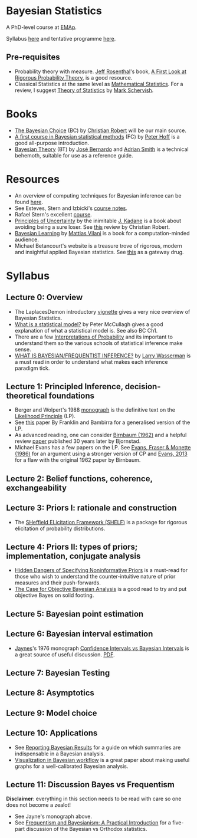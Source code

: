 # Bayesian Statistics
A PhD-level course at [EMAp](https://emap.fgv.br/en).

Syllabus [here](https://emap.fgv.br/disciplina/doutorado/estatistica-bayesiana) and tentative programme [here](https://docs.google.com/spreadsheets/d/1kuE-_NeSQzaBNnWc9vezXSbKfSIGQoLdmmb2zRDbOng/edit?usp=sharing). 

## Pre-requisites
- Probability theory with measure. [Jeff Rosenthal](http://probability.ca/jeff/)'s book, [A First Look at Rigorous Probability Theory](http://probability.ca/jeff/grprobbook.html), is a good resource.
- Classical Statistics at the same level as [Mathematical Statistics](https://emap.fgv.br/disciplina/doutorado/mathematical-statistics). For a review, I suggest 
[Theory of Statistics](https://www.springer.com/gp/book/9780387945460) by [Mark Schervish](http://www.stat.cmu.edu/people/faculty/mark-schervish). 

# Books
- [The Bayesian Choice](https://link.springer.com/book/10.1007/0-387-71599-1) (BC) by [Christian Robert](https://stats.stackexchange.com/users/7224/xian) will be our main source.
- [A first course in Bayesian statistical methods](https://pdhoff.github.io/book/) (FC) by [Peter Hoff](https://stat.duke.edu/research/hoff#:~:text=Hoff,-Professor%20of%20Statistical&text=Peter%20Hoff%20develops%20statistical%20methodology,area%20inference%2C%20and%20multigroup%20analysis.) is a good all-purpose introduction. 
- [Bayesian Theory](https://onlinelibrary.wiley.com/doi/book/10.1002/9780470316870) (BT) by [José Bernardo](https://www.uv.es/bernardo/) and [Adrian Smith](https://en.wikipedia.org/wiki/Adrian_Smith_(statistician)) is a technical behemoth, suitable for use as a reference guide. 

# Resources
- An overview of computing techniques for Bayesian inference can be found [here](https://arxiv.org/pdf/2004.06425.pdf).
- See Esteves, Stern and Izbicki's [course notes](https://github.com/rbstern/bayesian_inference_book/raw/gh-pages/book.pdf).
- Rafael Stern's excellent [course](https://www.rafaelstern.science/classes/2021_1_bayes/).
- [Principles of Uncertainty](https://www.taylorfrancis.com/books/principles-uncertainty-joseph-kadane/10.1201/9781315167565) by the inimitable [J. Kadane](https://en.wikipedia.org/wiki/Joseph_Born_Kadane) is a book about avoiding being a sure loser. See [this](https://www.ceremade.dauphine.fr/~xian/uncertain.pdf) review by Christian Robert.
- [Bayesian Learning](https://github.com/mattiasvillani/BayesLearnCourse) by [Mattias Vilani](mattiasvillani.com) is a book for a computation-minded audience. 
- Michael Betancourt's website is a treasure trove of rigorous, modern and insightful applied Bayesian statistics. See [this](https://betanalpha.github.io/assets/case_studies/principled_bayesian_workflow.html#1_Questioning_Authority) as a gateway drug.

# Syllabus
## Lecture 0: Overview
- The LaplacesDemon introductory [vignette](https://cran.r-project.org/web/packages/LaplacesDemon/vignettes/BayesianInference.pdf) gives a very nice overview of Bayesian Statistics.
- [What is a statistical model?](https://projecteuclid.org/journals/annals-of-statistics/volume-30/issue-5/What-is-a-statistical-model/10.1214/aos/1035844977.full) by Peter McCullagh gives a good explanation of what a statistical model is. See also BC Ch1.
- There are a few [Interpretations of Probability](https://plato.stanford.edu/entries/probability-interpret/) and its important to understand them so the various schools of statistical inference make sense. 
- [WHAT IS BAYESIAN/FREQUENTIST INFERENCE?](https://normaldeviate.wordpress.com/2012/11/17/what-is-bayesianfrequentist-inference/) by [Larry Wasserman](https://www.stat.cmu.edu/~larry/) is a must read in order to understand what makes each inference paradigm tick.

## Lecture 1: Principled Inference, decision-theoretical foundations

- Berger and Wolpert's 1988 [monograph](https://errorstatistics.files.wordpress.com/2016/04/berger-wolpert-1988.pdf) is the definitive text on the [Likelihood Principle](https://en.wikipedia.org/wiki/Likelihood_principle) (LP).
- See [this](https://arxiv.org/pdf/1906.10733.pdf) paper By Franklin and Bambirra for a generalised version of the LP.
- As advanced reading, one can consider [Birnbaum (1962)](https://www.tandfonline.com/doi/abs/10.1080/01621459.1962.10480660) and a helpful review [paper](https://link.springer.com/content/pdf/10.1007/978-1-4612-0919-5_31.pdf) published 30 years later by Bjornstad.
- Michael Evans has a few papers on the LP. See [Evans, Fraser & Monette (1986)](https://errorstatistics.files.wordpress.com/2017/12/evans-fraser-monette-1986.pdf) for an argument using a stronger version of CP and [Evans, 2013](https://projecteuclid.org/journals/electronic-journal-of-statistics/volume-7/issue-none/What-does-the-proof-of-Birnbaums-theorem-prove/10.1214/13-EJS857.full) for a flaw with the original 1962 paper by Birnbaum. 


## Lecture 2: Belief functions, coherence, exchangeability

## Lecture 3: Priors I: rationale and construction
- The [SHeffield ELicitation Framework (SHELF)](http://tonyohagan.co.uk/shelf/) is a package for rigorous elicitation of probability distributions.

## Lecture 4: Priors II: types of priors; implementation, conjugate analysis
- [Hidden Dangers of Specifying Noninformative Priors](https://www.tandfonline.com/doi/abs/10.1080/00031305.2012.695938) is a must-read for those who wish to understand the counter-intuitive nature of prior measures and their push-forwards.
- [The Case for Objective Bayesian Analysis](https://www.ime.usp.br/~abe/lista/pdfTFOW5ADDD0.pdf) is a good read to try and put objective Bayes on solid footing. 

## Lecture 5: Bayesian point estimation

## Lecture 6: Bayesian interval estimation
- [Jaynes](https://en.wikipedia.org/wiki/Edwin_Thompson_Jaynes)'s 1976 monograph [Confidence Intervals vs Bayesian Intervals](https://link.springer.com/chapter/10.1007/978-94-009-6581-2_9) is a great source of useful discussion. [PDF](https://link.springer.com/content/pdf/10.1007/978-94-010-1436-6_6.pdf).

## Lecture 7: Bayesian Testing

## Lecture 8: Asymptotics

## Lecture 9: Model choice

## Lecture 10: Applications
- See [Reporting Bayesian Results](https://journals.sagepub.com/doi/abs/10.1177/0193841X20977619?journalCode=erxb) for a guide on which summaries are indispensable in a Bayesian analysis.
-  [Visualization in Bayesian workflow](https://rss.onlinelibrary.wiley.com/doi/abs/10.1111/rssa.12378) is a great paper about making useful graphs for a well-calibrated Bayesian analysis.

## Lecture 11: Discussion Bayes vs Frequentism
**Disclaimer**: everything in this section needs to be read with care so one does not become a zealot!

- See Jayne's monograph above.
- See [Frequentism and Bayesianism: A Practical Introduction](https://jakevdp.github.io/blog/2014/03/11/frequentism-and-bayesianism-a-practical-intro/) for a five-part discussion of the Bayesian vs Orthodox statistics.

